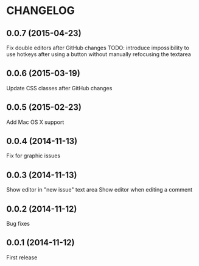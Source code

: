 CHANGELOG
=========

## 0.0.7 (2015-04-23)
Fix double editors after GitHub changes
TODO: introduce impossibility to use hotkeys after using a button without manually refocusing the textarea

## 0.0.6 (2015-03-19)
Update CSS classes after GitHub changes

## 0.0.5 (2015-02-23)
Add Mac OS X support

## 0.0.4 (2014-11-13)
Fix for graphic issues

## 0.0.3 (2014-11-13)
Show editor in "new issue" text area
Show editor when editing a comment

## 0.0.2 (2014-11-12)
Bug fixes

## 0.0.1 (2014-11-12)
First release